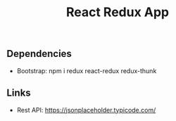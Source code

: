 <h1 align="center">React Redux App</h1><br/>

## Dependencies

- Bootstrap: npm i redux react-redux redux-thunk

## Links

- Rest API: https://jsonplaceholder.typicode.com/
